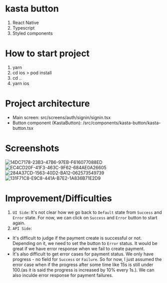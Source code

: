 # kasta button
1. React Native
2. Typescript
3. Styled components

# How to start project

1. yarn
2. cd ios > pod install
3. cd ..
4. yarn ios

# Project architecture
- Main screen: src/screens/auth/signin/signin.tsx
- Button component (KastaButton): /src/components/kasta-button/kasta-button.tsx

# Screenshots

![14DC7178-23B3-47B6-97EB-F616077088ED](https://user-images.githubusercontent.com/36421515/158732941-fb38fe7c-763d-416d-83af-fe3768132c79.png)
![EC4CD20F-41F3-463C-9F62-684AE0A26605](https://user-images.githubusercontent.com/36421515/158733140-10aaeb35-4954-49d9-9fbe-b3f911529a5c.png)
![284A37CD-1563-40D2-BA12-062573549739](https://user-images.githubusercontent.com/36421515/158733125-ca2b5c3a-298b-4e89-89d6-c720c6894557.png)
![131F71C8-E9C8-441A-B7E2-1A836B71E2D9](https://user-images.githubusercontent.com/36421515/158733202-80665eb4-a7fe-4d8f-a13a-e942f7dea5b0.png)

# Improvement/Difficulties
1. `UI Side`: It's not clear how we go back to `Default` state from `Success` and `Error` state. For now, we can click on `Success` and `Error` button to start again.
2. `API Side`: 
- It's difficult to judge if the payment create is successful or not. Depending on it, we need to set the button to `Error` status. It would be great if we have error response when we fail to create payment.
- It's also difficult to get error cases for payment status. We only have progress - no field for `Success` or `Failure`. So for now, I just assumed the error case when if the progress after some time like 15s is still under 100.(as it is said the progress is increased by 10% every 1s.). We can also inculde error response for payment failures.
